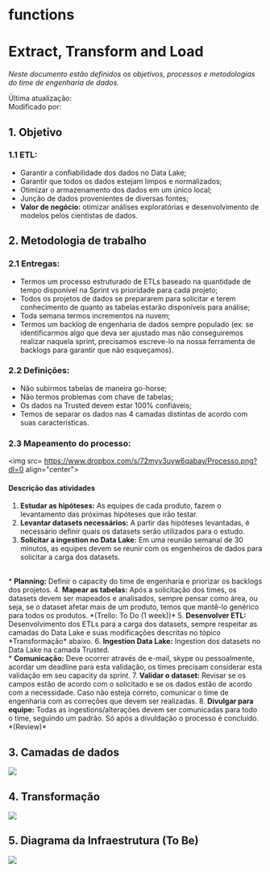 # functions


# Extract, Transform and Load

*Neste documento estão definidos os objetivos, processos e metodologias do time de engenharia de dados.*

Última atualização:  <br>
Modificado por: 

## 1. Objetivo

### 1.1 ETL:
- Garantir a confiabilidade dos dados no Data Lake;
- Garantir que todos os dados estejam limpos e normalizados;
- Otimizar o armazenamento dos dados em um único local;
- Junção de dados provenientes de diversas fontes;
- <b>Valor de negócio:</b> otimizar análises exploratórias e desenvolvimento de modelos pelos cientistas de dados.

## 2. Metodologia de trabalho


### 2.1 Entregas:
- Termos um processo estruturado de ETLs baseado na quantidade de tempo disponível na Sprint vs prioridade para cada projeto;
- Todos os projetos de dados se prepararem para solicitar e terem conhecimento de quanto as tabelas estarão disponíveis para análise;
- Toda semana termos incrementos na nuvem;
- Termos um backlog de engenharia de dados sempre populado (ex: se identificarmos algo que deva ser ajustado mas não conseguiremos realizar naquela sprint, precisamos escreve-lo na nossa ferramenta de backlogs para garantir que não esqueçamos).


### 2.2 Definições:
- Não subirmos tabelas de maneira go-horse;
- Não termos problemas com chave de tabelas;
- Os dados na Trusted devem estar 100% confiáveis;
- Temos de separar os dados nas 4 camadas distintas de acordo com suas características.

### 2.3 Mapeamento do processo:

   <img src= https://www.dropbox.com/s/72myv3uyw6qabay/Processo.png?dl=0 align="center">
    
#### Descrição das atividades
    
1. <b>Estudar as hipóteses:</b> As equipes de cada produto, fazem o levantamento das próximas hipóteses que irão testar.
2. <b>Levantar datasets necessários:</b> A partir das hipóteses levantadas, é necessário definir quais os datasets serão utilizados para o estudo.
3. <b>Solicitar a ingestion no Data Lake:</b> Em uma reunião semanal de 30 minutos, as equipes devem se reunir com os engenheiros de dados para solicitar a carga dos datasets.
<br>
    * <b>Planning:</b> Definir o capacity do time de engenharia e priorizar os backlogs dos projetos.
4. <b>Mapear as tabelas:</b> Após a solicitação dos times, os datasets devem ser mapeados e analisados, sempre pensar como área, ou seja, se o dataset afetar mais de um produto, temos que mantê-lo genérico para todos os produtos. *(Trello: To Do (1 week))*
5. <b>Desenvolver ETL:</b> Desenvolvimento dos ETLs para a carga dos datasets, sempre respeitar as camadas do Data Lake e suas modificações descritas no tópico *Transformação* abaixo.
6. <b>Ingestion Data Lake:</b> Ingestion dos datasets no Data Lake na camada Trusted.
<br>
    * <b>Comunicação:</b> Deve ocorrer através de e-mail, skype ou pessoalmente, acordar um deadline para esta validação, os times precisam considerar esta validação em seu capacity da sprint. 
7. <b>Validar o dataset:</b> Revisar se os campos estão de acordo com o solicitado e se os dados estão de acordo com a necessidade. Caso não esteja correto, comunicar o time de engenharia com as correções que devem ser realizadas.
8. <b>Divulgar para equipe:</b> Todas as ingestions/alterações devem ser comunicadas para todo o time, seguindo um padrão. Só após a divuldação o processo é concluído. *(Review)*

## 3. Camadas de dados

<img src="https://www.dropbox.com/s/uja1cfedm3af6wu/Layers.png?dl=0" align="center">

## 4. Transformação

<img src="https://www.dropbox.com/s/ui7oua0k3qm7jr7/ETL.png?dl=0" align="center">

## 5. Diagrama da Infraestrutura (To Be)

<img src="https://www.dropbox.com/s/4zlb699d9ny17k0/Arquitetura.png?dl=0" align="center">
